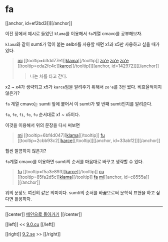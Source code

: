 # fa

[[anchor, id=ef2bd3]][[/anchor]]

이전 장에서 예시로 들었던 `klama`를 이용해서 `fa`계열 cmavo를 공부해보자.

`klama`와 같이 sumti가 많이 붙는 selbri를 사용할 때면 x1과 x5만 사용하고 싶을 때가 있다.

> [mi](07_00_sumti_cmavo.html#9347d0) [[tooltip=b3dd77e1]][klama](gismu.html#klama)[[/tooltip]] [zo'e](07_07_zo'e.html#f90f36) [zo'e](07_07_zo'e.html#f90f36) [zo'e](07_07_zo'e.html#f90f36) [[tooltip=eda2fc4c]][karce](gismu.html#karce)[[/tooltip]][[anchor, id=142972]][[/anchor]]
>> 나는 차를 타고 간다.

x2 ~ x4가 생략되고 x5가 `karce`임을 알려주기 위해서 `zo'e`를 3번 썼다. 비효율적이지 않은가?

`fa` 계열 cmavo는 sumti 앞에 붙어서 이 sumti가 몇 번째 sumti인지를 알려준다.

`fa`, `fe`, `fi`, `fo`, `fu` 순서대로 x1 ~ x5이다.

이것을 이용해서 위의 문장을 다시 써보면

> [mi](07_00_sumti_cmavo.html#9347d0) [[tooltip=6bf4d047]][klama](gismu.html#klama)[[/tooltip]] [fu](09_01_fa.html#ef2bd3) [[tooltip=2cbb93c2]][karce](gismu.html#karce)[[/tooltip]][[anchor, id=33abf2]][[/anchor]]

훨씬 깔끔하지 않은가?

`fa`계열 cmavo를 이용하면 sumti의 순서를 마음대로 바꾸고 생략할 수 있다.

> [fu](09_01_fa.html#ef2bd3) [[tooltip=f5a3e893]][karce](gismu.html#karce)[[/tooltip]] [cu](09_00_cu.html#9a24bc) [[tooltip=85fa2d5c]][klama](gismu.html#klama)[[/tooltip]] [fa](09_01_fa.html#ef2bd3) [mi](07_00_sumti_cmavo.html#9347d0)[[anchor, id=c8555a]][[/anchor]]

위의 문장도 여전히 같은 의미이다. sumti의 순서를 바꿈으로써 문학적 표현을 하고 싶다면 활용하자.

---

[[center]]
[메인으로 돌아가기](index.html)
[[/center]]

[[left]]
<< [9.0.cu](09_00_cu.html)
[[/left]]

[[right]]
[9.2.se](09_02_se.html) >>
[[/right]]


[^b3dd77e1]: [[highlight=red]]x1[[/highlight]]이 [[highlight=green]]x2[[/highlight]]를 향해 가다, [[highlight=aqua]][[black]]x3[[/black]][[/highlight]]에서 출발해서, [[highlight=emerald]][[black]]x4[[/black]][[/highlight]]의 경로를 통해서, [[highlight=violet]]x5[[/highlight]]를 타고
[^eda2fc4c]: [[highlight=red]]x1[[/highlight]]은 [[highlight=green]]x2[[/highlight]](승객)를 태우는 차/트럭이다, [[highlight=aqua]][[black]]x3[[/black]][[/highlight]](동력)로 가는
[^6bf4d047]: [[highlight=red]]x1[[/highlight]]이 [[highlight=green]]x2[[/highlight]]를 향해 가다, [[highlight=aqua]][[black]]x3[[/black]][[/highlight]]에서 출발해서, [[highlight=emerald]][[black]]x4[[/black]][[/highlight]]의 경로를 통해서, [[highlight=violet]]x5[[/highlight]]를 타고
[^2cbb93c2]: [[highlight=red]]x1[[/highlight]]은 [[highlight=green]]x2[[/highlight]](승객)를 태우는 차/트럭이다, [[highlight=aqua]][[black]]x3[[/black]][[/highlight]](동력)로 가는
[^f5a3e893]: [[highlight=red]]x1[[/highlight]]은 [[highlight=green]]x2[[/highlight]](승객)를 태우는 차/트럭이다, [[highlight=aqua]][[black]]x3[[/black]][[/highlight]](동력)로 가는
[^85fa2d5c]: [[highlight=red]]x1[[/highlight]]이 [[highlight=green]]x2[[/highlight]]를 향해 가다, [[highlight=aqua]][[black]]x3[[/black]][[/highlight]]에서 출발해서, [[highlight=emerald]][[black]]x4[[/black]][[/highlight]]의 경로를 통해서, [[highlight=violet]]x5[[/highlight]]를 타고
